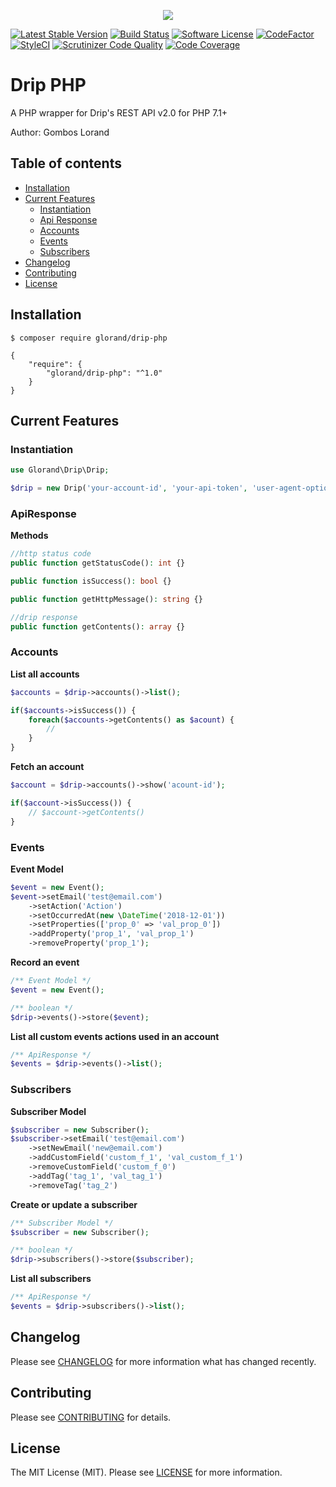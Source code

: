 <p align="center">
<img src="https://user-images.githubusercontent.com/883989/49755957-17ec0980-fcc2-11e8-9e04-0339714f979b.png">
</p>

<p align="center">

[![Latest Stable Version](https://poser.pugx.org/glorand/drip-php/v/stable)](https://packagist.org/packages/glorand/drip-php)
[![Build Status](https://travis-ci.com/glorand/drip.svg?branch=master)](https://travis-ci.com/glorand/drip)
[![Software License](https://img.shields.io/badge/license-MIT-brightgreen.svg?style=flat)](LICENSE.md)
[![CodeFactor](https://www.codefactor.io/repository/github/glorand/drip/badge/master)](https://www.codefactor.io/repository/github/glorand/drip/overview/master)
[![StyleCI](https://github.styleci.io/repos/160333136/shield?branch=master)](https://github.styleci.io/repos/160333136)
[![Scrutinizer Code Quality](https://scrutinizer-ci.com/g/glorand/drip/badges/quality-score.png?b=master)](https://scrutinizer-ci.com/g/glorand/drip/?branch=master)
[![Code Coverage](https://scrutinizer-ci.com/g/glorand/drip/badges/coverage.png?b=master)](https://scrutinizer-ci.com/g/glorand/drip/?branch=master)

</p>

# Drip PHP
A PHP wrapper for Drip's REST API v2.0 for PHP 7.1+

Author: Gombos Lorand

## Table of contents
 - [Installation](#installation)
 - [Current Features](#current_features)
    - [Instantiation](#instantiation)
    - [Api Response](#apiresponse)
    - [Accounts](#accounts)
    - [Events](#events)
    - [Subscribers](#subscribers)
 - [Changelog](#changelog)
 - [Contributing](#contributing)
 - [License](#license)


## Installation <a name="installation"></a>
```
$ composer require glorand/drip-php
```

```
{
    "require": {
        "glorand/drip-php": "^1.0"
    }
}
```

## Current Features <a name="current_features"></a>

### Instantiation <a name="instantiation"></a>
```php
use Glorand\Drip\Drip;

$drip = new Drip('your-account-id', 'your-api-token', 'user-agent-optional');
```

### ApiResponse <a name="apiresponse"></a>

**Methods**
```php
//http status code
public function getStatusCode(): int {}

public function isSuccess(): bool {}

public function getHttpMessage(): string {}

//drip response
public function getContents(): array {}
```

### Accounts <a name="accounts"></a>
**List all accounts**
```php
$accounts = $drip->accounts()->list();

if($accounts->isSuccess()) {
    foreach($accounts->getContents() as $acount) {
        //
    }
}
```
**Fetch an account**
```php 
$account = $drip->accounts()->show('acount-id');

if($account->isSuccess()) {
    // $account->getContents()
}
```

### Events <a name="events"></a>

**Event Model**
```php
$event = new Event();
$event->setEmail('test@email.com')
    ->setAction('Action')
    ->setOccurredAt(new \DateTime('2018-12-01'))
    ->setProperties(['prop_0' => 'val_prop_0'])
    ->addProperty('prop_1', 'val_prop_1')
    ->removeProperty('prop_1');
```

**Record an event**
```php
/** Event Model */
$event = new Event();

/** boolean */
$drip->events()->store($event);
```
**List all custom events actions used in an account**
```php
/** ApiResponse */
$events = $drip->events()->list();
```

### Subscribers <a name="subscribers"></a>

**Subscriber Model**
```php
$subscriber = new Subscriber();
$subscriber->setEmail('test@email.com')
    ->setNewEmail('new@email.com')
    ->addCustomField('custom_f_1', 'val_custom_f_1')
    ->removeCustomField('custom_f_0')
    ->addTag('tag_1', 'val_tag_1')
    ->removeTag('tag_2')
```
    
**Create or update a subscriber**
```php
/** Subscriber Model */
$subscriber = new Subscriber(); 

/** boolean */
$drip->subscribers()->store($subscriber);
```

**List all subscribers**
```php
/** ApiResponse */
$events = $drip->subscribers()->list();
```

## Changelog <a name="changelog"></a>
Please see [CHANGELOG](CHANGELOG.md) for more information what has changed recently.

## Contributing <a name="contributing"></a>
Please see [CONTRIBUTING](CONTRIBUTING.md) for details.

## License <a name="license"></a>
The MIT License (MIT). Please see [LICENSE](LICENSE.md) for more information.
